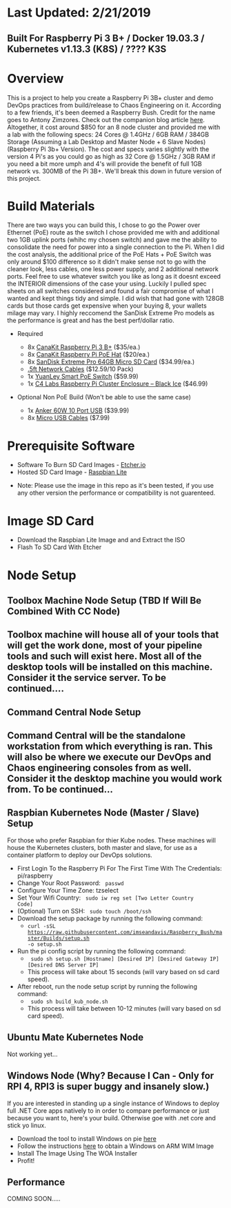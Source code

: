 # Last Updated: 2/21/2019
## Built For Raspberry Pi 3 B+ / Docker 19.03.3 / Kubernetes v1.13.3 (K8S) / ???? K3S

# Overview
This is a project to help you create a Raspberry Pi 3B+ cluster and demo DevOps practices from build/release to Chaos Engineering on it. According to a few friends, it's been deemed a Raspberry Bush. Credit for the name goes to Antony Zimzores. Check out the companion blog article [here](https://www.seanasaservice.com/blog/raspberry-bush). Altogether, it cost around $850 for an 8 node cluster and provided me with a lab with the following specs: 24 Cores @ 1.4GHz / 6GB RAM / 384GB Storage (Assuming a Lab Desktop and Master Node + 6 Slave Nodes) (Raspberry Pi 3b+ Version). The cost and specs varies slightly with the version 4 Pi's as you could go as high as 32 Core @ 1.5GHz / 3GB RAM if you need a bit more umph and 4's will provide the benefit of full 1GB network vs. 300MB of the Pi 3B+. We'll break this down in future version of this project. 


# Build Materials
There are two ways you can build this, I chose to go the Power over Ethernet (PoE) route as the switch I chose provided me with and additional two 1GB uplink ports (whihc my chosen switch) and gave me the ability to consolidate the need for power into a single connection to the Pi. When I did the cost analysis, the additional price of the PoE Hats + PoE Switch was only around $100 difference so it didn't make sense not to go with the cleaner look, less cables, one less power supply, and 2 additional network ports. Feel free to use whatever switch you like as long as it doesnt exceed the INTERIOR dimensions of the case your using. Luckily I pulled spec sheets on all switches considered and found a fair compromise of what I wanted and kept things tidy and simple. I did wish that had gone with 128GB cards but those cards get expensive when your buying 8, your wallets milage may vary. I highly reccomend the SanDisk Extreme Pro models as the performance is great and has the best perf/dollar ratio.

  - Required
    - 8x [CanaKit Raspberry Pi 3 B+](https://www.canakit.com/raspberry-pi-3-model-b-plus.html) ($35/ea.)
    - 8x [CanaKit Raspberry Pi PoE Hat](https://www.canakit.com/raspberry-pi-poe-hat.html) ($20/ea.)
    - 8x [SanDisk Extreme Pro 64GB Micro SD Card](https://www.bestbuy.com/site/sandisk-extreme-plus-64gb-microsdxc-uhs-i-memory-card/6282920.p?skuId=6282920) ($34.99/ea.)
    - [.5ft Network Cables](https://www.amazon.com/gp/product/B06Y4722LW) ($12.59/10 Pack)
    - 1x [YuanLey Smart PoE Switch](https://www.amazon.com/gp/product/B07H8YN9C3) ($59.99)
    - 1x [C4 Labs Raspberry Pi Cluster Enclosure – Black Ice](https://www.c4labs.com/product/8-slot-stackable-cluster-case-raspberry-pi-3b-and-other-single-board-computers-color-options/) ($46.99)

  - Optional Non PoE Build (Won't be able to use the same case)
    - 1x [Anker 60W 10 Port USB](https://www.amazon.com/Anker-10-Port-Charger-PowerPort-iPhone/dp/B00YRYS4T4) ($39.99)
    - 8x [Micro USB Cables](https://www.amazon.com/Sabrent-6-Pack-Premium-Cables-CB-UM61/dp/B011KMSNXM) ($7.99)
    

# Prerequisite Software
  - Software To Burn SD Card Images - [Etcher.io](https://www.balena.io/etcher/)
  - Hosted SD Card Image - [Raspbian Lite](https://www.raspberrypi.org/downloads/raspbian/)
  * Note: Please use the image in this repo as it's been tested, if you use any other version the performance or compatibility is not guarenteed.


# Image SD Card
  - Download the Raspbian Lite Image and and Extract the ISO
  - Flash To SD Card With Etcher

# Node Setup
## Toolbox Machine Node Setup (TBD If Will Be Combined With CC Node)
Toolbox machine will house all of your tools that will get the work done, most of your pipeline tools and such will exist here. Most all of the desktop tools will be installed on this machine. Consider it the service server. To be continued....
 - 

## Command Central Node Setup
Command Central will be the standalone workstation from which everything is ran. This will also be where we execute our DevOps and Chaos engineering consoles from as well. Consider it the desktop machine you would work from. To be continued...
  -

## Raspbian Kubernetes Node (Master / Slave) Setup
For those who prefer Raspbian for thier Kube nodes. These machines will house the Kubernetes clusters, both master and slave, for use as a container platform to deploy our DevOps solutions.
  - First Login To the Raspberry Pi For The First Time With The Credentials: pi/raspberry
  - Change Your Root Password: <code> passwd </code>
  - Configure Your Time Zone: </code> tzselect </code>
  - Set Your Wifi Country: <code> sudo iw reg set [Two Letter Country Code] </code>
  - (Optional) Turn on SSH: <code> sudo touch /boot/ssh </code>
  - Download the setup package by running the following command:
    - <code>curl -sSL https://raw.githubusercontent.com/imseandavis/Raspberry_Bush/master/Builds/setup.sh -o setup.sh</code>
  - Run the pi config script by running the following command:
    - <code> sudo sh setup.sh [Hostname] [Desired IP] [Desired Gateway IP] [Desired DNS Server IP]</code>
    - This process will take about 15 seconds (will vary based on sd card speed).
  - After reboot, run the node setup script by running the following command:
    - <code> sudo sh build_kub_node.sh</code>
    - This process will take between 10-12 minutes (will vary based on sd card speed).

## Ubuntu Mate Kubernetes Node
Not working yet...

## Windows Node (Why? Because I Can - Only for RPI 4, RPI3 is super buggy and insanely slow.)
If you are interested in standing up a single instance of Windows to deploy full .NET Core apps natively to in order to compare performance or just because you want to, here's your build. Otherwise goe with .net core and stick yo linux.
   - Download the tool to install Windows on pie [here](https://github.com/WOA-Project/WOA-Deployer-Rpi)
   - Follow the instructions [here](https://github.com/WOA-Project/guides/blob/master/GettingWOA.md) to obtain a Windows on ARM WIM Image
   - Install The Image Using The WOA Installer
   - Profit!
   
## Performance
COMING SOON.....
